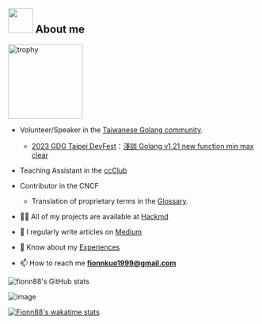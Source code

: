 ## <picture><img src = "https://github.com/TheDudeThatCode/TheDudeThatCode/blob/master/Assets/Developer.gif" width = 50px></picture> **About me**

<div align="left">
    <img width="150" height="150" src="https://images.credly.com/size/200x200/images/0e284c3f-5164-4b21-8660-0d84737941bc/image.png" alt="trophy" />

- Volunteer/Speaker in the [Taiwanese Golang community](https://www.facebook.com/groups/269001993248363).
    - [2023 GDG Taipei DevFest](https://gdg.community.dev/events/details/google-gdg-taipei-presents-devfest-taipei-2023/)：[淺談 Golang v1.21 new function min max clear](https://speakerdeck.com/fionnkuo/qian-tan-golang-v1-dot-21-new-function-min-max-clear)

- Teaching Assistant in the [ccClub](https://www.ccclub.io/)

- Contributor in the CNCF
    - Translation of proprietary terms in the [Glossary](https://glossary.cncf.io/zh-tw/).

- 👨‍💻 All of my projects are available at [Hackmd](https://hackmd.io/@Fionn88/rkQNP3Je5)

- 📝 I regularly write articles on [Medium](https://medium.com/@fionnkuo)

- 📄 Know about my [Experiences](https://drive.google.com/file/d/1LSrWRQkL3tVxr4KloYZzZIhnvfY7H-TI/view?usp=sharing)

- 📫 How to reach me **fionnkuo1999@gmail.com**

![fionn88's GitHub stats](https://github-readme-stats.vercel.app/api?username=fionn88&show_icons=true&theme=highcontrast)

![image](https://wakatime.com/badge/user/806021b6-a599-46cd-be7b-594f7b23c734.svg)

[![Fionn88's wakatime stats](https://github-readme-stats.vercel.app/api/wakatime?username=Fionn88&langs_count=10&theme=onedark)](https://github.com/anuraghazra/github-readme-stats)
